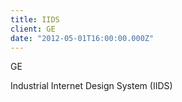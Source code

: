 ```yaml
---
title: IIDS
client: GE
date: "2012-05-01T16:00:00.000Z"
---
```


GE

Industrial Internet Design System (IIDS)

